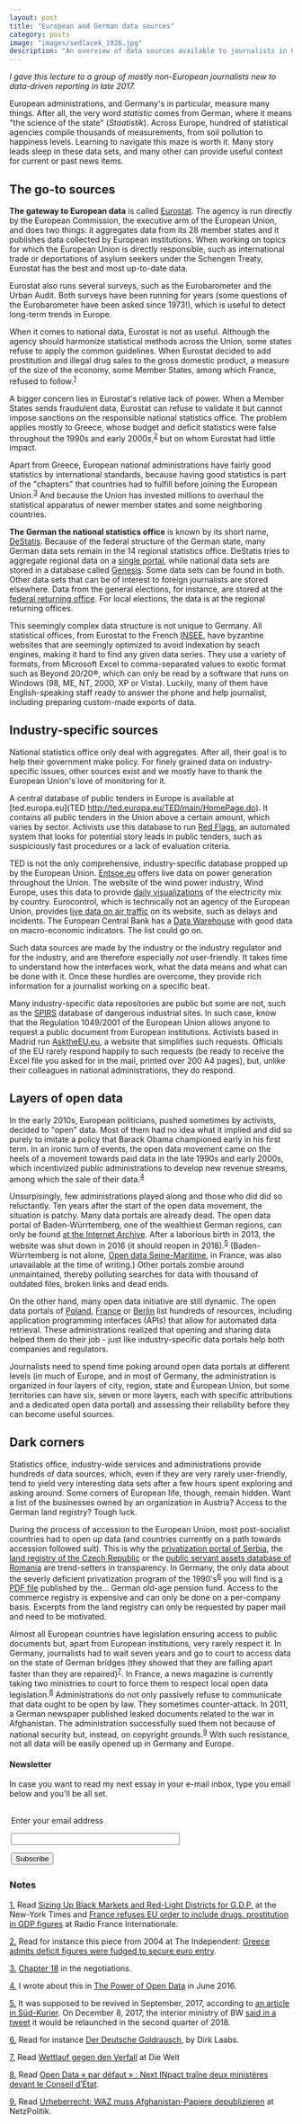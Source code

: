 ```yaml
---
layout: post
title: "European and German data sources"
category: posts
image: "images/sedlacek_1926.jpg"
description: "An overview of data sources available to journalists in Germany and in Europe."
---
```


_I gave this lecture to a group of mostly non-European journalists new to data-driven reporting in late 2017._

European administrations, and Germany's in particular, measure many things. After all, the very word _statistic_ comes from German, where it means "the science of the state" (_Staatistik_). Across Europe, hundred of statistical agencies compile thousands of measurements, from soil pollution to happiness levels. Learning to navigate this maze is worth it. Many story leads sleep in these data sets, and many other can provide useful context for current or past news items.

## The go-to sources

**The gateway to European data** is called [Eurostat](http://ec.europa.eu/eurostat/data/database). The agency is run directly by the European Commission, the executive arm of the European Union, and does two things: it aggregates data from its 28 member states and it publishes data collected by European institutions. When working on topics for which the European Union is directly responsible, such as international trade or deportations of asylum seekers under the Schengen Treaty, Eurostat has the best and most up-to-date data.

Eurostat also runs several surveys, such as the Eurobarometer and the Urban Audit. Both surveys have been running for years (some questions of the Eurobarometer have been asked since 1973!), which is useful to detect long-term trends in Europe.

When it comes to national data, Eurostat is not as useful. Although the agency should harmonize statistical methods across the Union, some states refuse to apply the common guidelines. When Eurostat decided to add prostitution and illegal drug sales to the gross domestic product, a measure of the size of the economy, some Member States, among which France, refused to follow.<sup><a name='note_1' id='#note_1' class='note_anchor' href='#foot_1'>1</a></sup>

A bigger concern lies in Eurostat's relative lack of power. When a Member States sends fraudulent data, Eurostat can refuse to validate it but cannot impose sanctions on the responsible national statistics office. The problem applies mostly to Greece, whose budget and deficit statistics were false throughout the 1990s and early 2000s,<sup><a name='note_2' id='#note_2' class='note_anchor' href='#foot_2'>2</a></sup> but on whom Eurostat had little impact.

Apart from Greece, European national administrations have fairly good statistics by international standards, because having good statistics is part of the "chapters" that countries had to fulfill before joining the European Union.<sup><a name='note_3' id='#note_3' class='note_anchor' href='#foot_3'>3</a></sup> And because the Union has invested millions to overhaul the statistical apparatus of newer member states and some  neighboring countries.

**The German the national statistics office** is known by its short name, [DeStatis](https://www.destatis.de). Because of the federal structure of the German state, many German data sets remain in the 14 regional statistics office. DeStatis tries to aggregate regional data on a [single portal](http://www.statistik-portal.de/Statistik-Portal/), while national data sets are stored in a database called [Genesis](https://www-genesis.destatis.de/genesis/online). Some data sets can be found in both. Other data sets that can be of interest to foreign journalists are stored elsewhere. Data from the general elections, for instance, are stored at the [federal returning office](https://www.bundeswahlleiter.de/bundeswahlleiter.html). For local elections, the data is at the regional returning offices.

This seemingly complex data structure is not unique to Germany. All statistical offices, from Eurostat to the French [INSEE](https://www.insee.fr), have byzantine websites that are seemingly optimized to avoid indexation by seach engines, making it hard to find any given data series. They use a variety of formats, from Microsoft Excel to comma-separated values to exotic format such as Beyond 20/20®, which can only be read by a software that runs on Windows (98, ME, NT, 2000, XP or Vista). Luckily, many of them have English-speaking staff ready to answer the phone and help journalist, including preparing custom-made exports of data.

## Industry-specific sources

National statistics office only deal with aggregates. After all, their goal is to help their government make policy. For finely grained data on industry-specific issues, other sources exist and we mostly have to thank the European Union's love of monitoring for it.

A central database of public tenders in Europe is available at [ted.europa.eu](TED http://ted.europa.eu/TED/main/HomePage.do). It contains all public tenders in the Union above a certain amount, which varies by sector. Activists use this database to run [Red Flags](http://www.redflags.eu/), an automated system that looks for potential story leads in public tenders, such as suspiciously fast procedures or a lack of evaluation criteria.

TED is not the only comprehensive, industry-specific database propped up by the European Union. [Entsoe.eu](https://www.entsoe.eu/) offers live data on power generation throughout the Union. The website of the wind power industry, Wind Europe, uses this data to provide [daily visualizations](https://windeurope.org/about-wind/daily-wind/) of the electricity mix by country. Eurocontrol, which is technically not an agency of the European Union, provides [live data on air traffic](https://www.public.nm.eurocontrol.int/PUBPORTAL/gateway/spec/index.html) on its website, such as delays and incidents. The European Central Bank has a [Data Warehouse](http://sdw.ecb.europa.eu/) with good data on macro-economic indicators. The list could go on.

Such data sources are made by the industry or the industry regulator and for the industry, and are therefore especially _not_ user-friendly. It takes time to understand how the interfaces work, what the data means and what can be done with it. Once these hurdles are overcome, they provide rich information for a journalist working on a specific beat.

Many industry-specific data repositories are public but some are not, such as the [SPIRS](https://minerva.jrc.ec.europa.eu/en/espirs/content) database of dangerous industrial sites. In such case, know that the Regulation 1049/2001 of the European Union allows anyone to request a public document from European institutions. Activists based in Madrid run [AsktheEU.eu](http://asktheeu.org/), a website that simplifies such requests. Officials of the EU rarely respond happily to such requests (be ready to receive the Excel file you asked for in the mail, printed over 200 A4 pages), but, unlike their colleagues in national administrations, they do respond.

## Layers of open data

In the early 2010s, European politicians, pushed sometimes by activists, decided to "open" data. Most of them had no idea what it implied and did so purely to imitate a policy that Barack Obama championed early in his first term. In an ironic turn of events, the open data movement came on the heels of a movement towards paid data in the late 1990s and early 2000s, which incentivized public administrations to develop new revenue streams, among which the sale of their data.<sup><a name='note_4' id='#note_4' class='note_anchor' href='#foot_4'>4</a></sup>

Unsurpisingly, few administrations played along and those who did did so reluctantly. Ten years after the start of the open data movement, the situation is patchy. Many data portals are already dead. The open data portal of Baden-Würrtemberg, one of the wealthiest German regions, can only be found [at the Internet Archive](https://web.archive.org/web/*/https://opendata.service-bw.de/). After a laborious birth in 2013, the website was shut down in 2016 (it should reopen in 2018).<sup><a name='note_5' id='#note_5' class='note_anchor' href='#foot_5'>5</a></sup> (Baden-Würrtemberg is not alone, [Open data Seine-Maritime](https://www.seinemaritime.fr/nos-actions/numerique/le-portail-open-data-76.html), in France, was also unavailable at the time of writing.) Other portals zombie around unmaintained, thereby polluting searches for data with thousand of outdated files, broken links and dead ends.

On the other hand, many open data initiative are still dynamic. The open data portals of [Poland](https://danepubliczne.gov.pl/en/), [France](http://data.gouv.fr/) or [Berlin](http://daten.berlin.de/datensaetze) list hundreds of resources, including application programming interfaces (APIs) that allow for automated data retrieval. These administrations realized that opening and sharing data helped them do their job - just like industry-specific data portals help both companies and regulators.

Journalists need to spend time poking around open data portals at different levels (in much of Europe, and in most of Germany, the administration is organized in four layers of city, region, state and European Union, but some territories can have six, seven or more layers, each with specific attributions and a dedicated open data portal) and assessing their reliability before they can become useful sources.

## Dark corners

Statistics office, industry-wide services and administrations provide hundreds of data sources, which, even if they are very rarely user-friendly, tend to yield very interesting data sets after a few hours spent exploring and asking around. Some corners of European life, though, remain hidden. Want a list of the businesses owned by an organization in Austria? Access to the German land registry? Tough luck.

During the process of accession to the European Union, most post-socialist countries had to open up data (and countries currently on a path towards accession followed suit). This is why the [privatization portal of Serbia](http://www.priv.rs/Naslovna), the [land registry of the Czech Republic](http://nahlizenidokn.cuzk.cz/) or the [public servant assets database of Romania](http://declaratii.integritate.eu/home/navigare/cautare-avansata.aspx) are trend-setters in transparency. In Germany, the only data about the severly deficient privatization program of the 1990's<sup><a name='note_6' id='#note_6' class='note_anchor' href='#foot_6'>6</a></sup> you will find is [a PDF file](http://www.deutsche-rentenversicherung.de/cae/servlet/contentblob/266332/publicationFile/1631/zusatzversorgung_betriebsrente_pdf.pdf) published by the... German old-age pension fund. Access to the commerce registry is expensive and can only be done on a per-company basis. Excerpts from the land registry can only be requested by paper mail and need to be motivated.

Almost all European countries have legislation ensuring access to public documents but, apart from European institutions, very rarely respect it. In Germany, journalists had to wait seven years and go to court to access data on the state of German bridges (they showed that they are falling apart faster than they are repaired)<sup><a name='note_7' id='#note_7' class='note_anchor' href='#foot_7'>7</a></sup>. In France, a news magazine is currently taking two ministries to court to force them to respect local open data legislation.<sup><a name='note_8' id='#note_8' class='note_anchor' href='#foot_8'>8</a></sup> Administrations do not only passively refuse to communicate that data ought to be open by law. They sometimes counter-attack. In 2011, a German newspaper published leaked documents related to the war in Afghanistan. The administration successfully sued them not because of national security but, instead, on copyright grounds.<sup><a name='note_9' id='#note_9' class='note_anchor' href='#foot_9'>9</a></sup> With such resistance, not all data will be easily opened up in Germany and Europe.



<h4>Newsletter</h4>
<p>In case you want to read my next essay in your e-mail inbox, type you email below and you'll be all set.</p>
<form style="padding:3px;" action="https://tinyletter.com/nkb" method="post" target="popupwindow" onsubmit="window.open('https://tinyletter.com/nkb', 'popupwindow', 'scrollbars=yes,width=800,height=600');return true"><p><label for="tlemail">Enter your email address</label></p><p><input type="text" style="width:300px" name="email" id="tlemail" /></p><input type="hidden" value="1" name="embed"/><input type="submit" value="Subscribe" /></form>


 <a name='notes' ></a>

### Notes



<a href='#note_1' name='foot_1' data-text='Read ‘Sizing Up Black Markets and Red-Light Districts for G.D.P.’ at the New-York Times and ‘France refuses EU order to include drugs, prostitution in GDP figures’ at Radio France Internationale.'>1.</a> Read [Sizing Up Black Markets and Red-Light Districts for G.D.P.](https://archive.is/20180313/https://www.nytimes.com/2014/07/10/business/international/eu-nations-counting-sex-and-drug-trades-toward-gdp.html) at the New-York Times and [France refuses EU order to include drugs, prostitution in GDP figures](https://archive.is/20180313/http://en.rfi.fr/economy/20140618-france-refue-eu-order-include-drugs-prostitution-gdp-figures) at Radio France Internationale.


<a href='#note_2' name='foot_2' data-text='Read for instance this piece from 2004 at The Independent: ‘Greece admits deficit figures were fudged to secure euro entry’.'>2.</a> Read for instance this piece from 2004 at The Independent: [Greece admits deficit figures were fudged to secure euro entry](https://archive.is/20180313/http://www.independent.co.uk/news/world/europe/greece-admits-deficit-figures-were-fudged-to-secure-euro-entry-533389.html).


<a href='#note_3' name='foot_3' data-text='‘Chapter 18’ in the negotiations.'>3.</a> [Chapter 18](https://archive.is/20180313/https://ec.europa.eu/neighbourhood-enlargement/policy/conditions-membership/chapters-of-the-acquis_en) in the negotiations.


<a href='#note_4' name='foot_4' data-text='I wrote about this in ‘The Power of Open Data’ in June 2016.'>4.</a> I wrote about this in [The Power of Open Data](https://archive.is/20180313/http://blog.nkb.fr/open-data) in June 2016.


<a href='#note_5' name='foot_5' data-text='It was supposed to be revived in September, 2017, according to ‘an article in Süd-Kurier’. On December 8, 2017, the interior ministry of BW ‘said in a tweet’ it would be relaunched in the second quarter of 2018.'>5.</a> It was supposed to be revived in September, 2017, according to [an article in Süd-Kurier](https://archive.is/20180313/https://twitter.com/schlenker_s/status/939066822023925760). On December 8, 2017, the interior ministry of BW [said in a tweet](https://archive.is/20180313/https://twitter.com/IMbawue/status/939128095612825600) it would be relaunched in the second quarter of 2018.


<a href='#note_6' name='foot_6' data-text='Read for instance ‘Der Deutsche Goldrausch’, by Dirk Laabs.'>6.</a> Read for instance [Der Deutsche Goldrausch](https://archive.is/20180313/http://www.dirklaabs.de/www.dirklaabs.de/GOLDRAUSCH_Die_Website_zum_Buch.html), by Dirk Laabs.


<a href='#note_7' name='foot_7' data-text='Read ‘Wettlauf gegen den Verfall’ at Die Welt'>7.</a> Read [Wettlauf gegen den Verfall](https://archive.is/20180313/http://www.welt.de/politik/interaktiv/bruecken/deutschlands-bruecken-wettlauf-gegen-den-verfall.html) at Die Welt


<a href='#note_8' name='foot_8' data-text='Read ‘Open Data « par défaut » : Next INpact traîne deux ministères devant le Conseil d’État’.'>8.</a> Read [Open Data « par défaut » : Next INpact traîne deux ministères devant le Conseil d’État](https://archive.is/20180313/https://www.nextinpact.com/news/105761-open-data-par-defaut-next-inpact-traine-deux-ministeres-devant-conseil-detat.htm).


<a href='#note_9' name='foot_9' data-text='Read ‘Urheberrecht: WAZ muss Afghanistan-Papiere depublizieren’ at NetzPolitik.'>9.</a> Read [Urheberrecht: WAZ muss Afghanistan-Papiere depublizieren](https://archive.is/20180313/https://netzpolitik.org/2015/urheberrecht-waz-muss-afghanistan-papiere-depublizieren/) at NetzPolitik.
